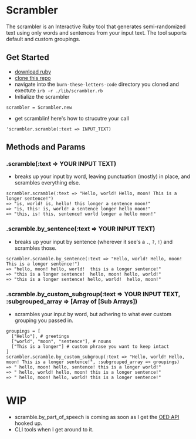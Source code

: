 # Scrambler 
The scrambler is an Interactive Ruby tool that generates semi-randomized text using only words and sentences from your input text. The tool suports default and custom groupings. 

## Get Started 
- [download ruby](https://www.ruby-lang.org/en/documentation/installation/)
- [clone this repo](https://docs.github.com/en/repositories/creating-and-managing-repositories/cloning-a-repository)
- navigate into the `burn-these-letters-code` directory you cloned and exectute `irb -r ./lib/scrambler.rb`
- Initialize the scrambler
```
scrambler = Scrambler.new
```
- get scramblin! here's how to strucutre your call
```
'scrambler.scramble(:text => INPUT_TEXT)
```
## Methods and Params 
### .scramble(:text => YOUR INPUT TEXT)
- breaks up your input by word, leaving punctuation (mostly) in place, and scrambles everything else.
```
scrambler.scramble(:text => "Hello, world! Hello, moon! This is a longer sentence!")
=> "is, world! is, hello! this longer a sentence moon!"
=> "is, this! is, world! a sentence longer hello moon!"
=> "this, is! this, sentence! world longer a hello moon!"
```

### .scramble.by_sentence(:text => YOUR INPUT TEXT)
- breaks up your input by sentence (wherever it see's a `.`, `?`, `!`) and scrambles those.
```
scrambler.scramble.by_sentence(:text => "Hello, world! Hello, moon! This is a longer sentence!")
=> "hello, moon! hello, world!  this is a longer sentence!"
=> "this is a longer sentence!  hello, moon! hello, world!"
=> "this is a longer sentence! hello, world!  hello, moon!"

```
### .scramble.by_custom_subgroup(:text => YOUR INPUT TEXT, :subgrouped_array => [Array of [Sub Arrays]) 
- scrambles your input by word, but adhering to what ever custom grouping you passed in.
```
groupings = [
  ["Hello"], # greetings
  ["world", "moon", "sentence"], # nouns
  ["This is a longer"] # custom phrase you want to keep intact 
]
scrambler.scramble.by_custom_subgroup(:text => "Hello, world! Hello, moon! This is a longer sentence!", :subgrouped_array => groupings)
=> " hello, moon! hello, sentence! this is a longer world!"
=> " hello, world! hello, moon! this is a longer sentence!"
=> " hello, moon! hello, world! this is a longer sentence!"

```

# WIP 
- scramble.by_part_of_speech is coming as soon as I get the [OED API](https://developer.oxforddictionaries.com/documentation) hooked up.
- CLI tools when I get around to it.
